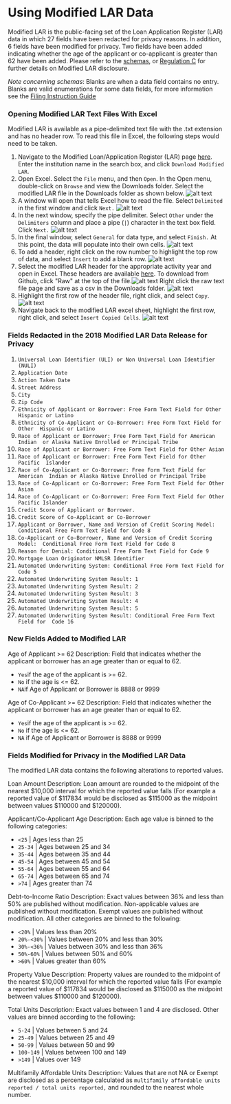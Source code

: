 # Using Modified LAR Data
Modified LAR is the public-facing set of the Loan Application Register (LAR) data in which 27 fields have been redacted for privacy reasons. In addition, 6 fields have been modified for privacy. Two fields have been added indicating whether the age of the applicant or co-applicant is greater than 62 have been added. Please refer to the [schemas](https://github.com/cfpb/HMDA_Data_Science_Kit/tree/master/documentation_resources/schemas/mlar/schemas/), or [Regulation C](https://www.consumerfinance.gov/policy-compliance/rulemaking/regulations/1003/) for further details on Modified LAR disclosure.

*Note concerning schemas*: Blanks are when a data field contains no entry. Blanks are valid enumerations for some data fields, for more information see the [Filing Instruction Guide](https://s3.amazonaws.com/cfpb-hmda-public/prod/help/2018-hmda-fig-2018-hmda-rule.pdf)

### Opening Modified LAR Text Files With Excel
Modified LAR is available as a pipe-delimited text file with the .txt extension and has no header row. To read this file in Excel, the following steps would need to be taken.

1. Navigate to the Modified Loan/Application Register (LAR) page [here](https://ffiec.cfpb.gov/data-publication/modified-lar/2018). Enter the institution name in the search box, and click `Download Modified LAR`. 
2. Open Excel. Select the `File` menu, and then `Open`. In the Open menu, double-click on `Browse` and view the Downloads folder. Select the modified LAR file in the Downloads folder as shown below. 
![alt text](https://github.com/cfpb/HMDA_Data_Science_Kit/tree/master/documentation_resources/example_images/mlar_tutorial_images/Step2.JPG)
3. A window will open that tells Excel how to read the file. Select `Delimited` in the first window and click `Next.` 
![alt text](https://github.com/cfpb/HMDA_Data_Science_Kit/tree/master/documentation_resources/example_images/mlar_tutorial_images/Step3.JPG)
4. In the next window, specify the pipe delimiter. Select `Other` under the `Delimiters` column and place a pipe (`|`) character in the text box field. Click `Next.`
![alt text](https://github.com/cfpb/HMDA_Data_Science_Kit/tree/master/documentation_resources/example_images/mlar_tutorial_images/Step4.JPG)
5. In the final window, select `General` for data type, and select `Finish.` 
At this point, the data will populate into their own cells.
![alt text](https://github.com/cfpb/HMDA_Data_Science_Kit/tree/master/documentation_resources/example_images/mlar_tutorial_images/Step5.JPG)
6. To add a header, right click on the row number to highlight the top row of data, and select `Insert` to add a blank row. 
![alt text](https://github.com/cfpb/HMDA_Data_Science_Kit/tree/master/documentation_resources/example_images/mlar_tutorial_images/Step6.JPG)
7. Select the modified LAR header for the appropriate activity year and open in Excel. These headers are available [here](https://github.com/cfpb/HMDA_Data_Science_Kit/tree/master/documentation_resources/schemas/mlar/headers/). To download from Github, click "Raw" at the top of the file.![alt text](https://github.com/cfpb/HMDA_Data_Science_Kit/tree/master/documentation_resources/example_images/mlar_tutorial_images/Step_7_1.JPG) Right click the raw text file page and save as a csv in the Downloads folder. ![alt text](https://github.com/cfpb/HMDA_Data_Science_Kit/tree/master/documentation_resources/example_images/mlar_tutorial_images/Step_7_2.JPG)
8. Highlight the first row of the header file, right click, and select `Copy`. ![alt text](https://github.com/cfpb/HMDA_Data_Science_Kit/tree/master/documentation_resources/example_images/mlar_tutorial_images/Step8.JPG)
9. Navigate back to the modified LAR excel sheet, highlight the first row, right click, and select `Insert Copied Cells`. ![alt text](https://github.com/cfpb/HMDA_Data_Science_Kit/tree/master/documentation_resources/example_images/mlar_tutorial_images/Step9.JPG)

### Fields Redacted in the 2018 Modified LAR Data Release for Privacy 
1. `Universal Loan Identifier (ULI) or Non Universal Loan Identifier (NULI)`
2. `Application Date`
3. `Action Taken Date`
4. `Street Address` 
5. `City`
6. `Zip Code`
7. `Ethnicity of Applicant or Borrower: Free Form Text Field for Other 
Hispanic or Latino`
8. `Ethnicity of Co-Applicant or Co-Borrower: Free Form Text Field for Other 
Hispanic or Latino`
9. `Race of Applicant or Borrower: Free Form Text Field for American Indian 
or Alaska Native Enrolled or Principal Tribe`
10. `Race of Applicant or Borrower: Free Form Text Field for Other Asian`
11. `Race of Applicant or Borrower: Free Form Text Field for Other Pacific 
Islander`
12. `Race of Co-Applicant or Co-Borrower: Free Form Text Field for American 
Indian or Alaska Native Enrolled or Principal Tribe`
13. `Race of Co-Applicant or Co-Borrower: Free Form Text Field for Other Asian`
14. `Race of Co-Applicant or Co-Borrower: Free Form Text Field for Other 
Pacific Islander`
15. `Credit Score of Applicant or Borrower.`
16. `Credit Score of Co-Applicant or Co-Borrower`
17. `Applicant or Borrower, Name and Version of Credit Scoring Model: 
Conditional Free Form Text Field for Code 8`
18. `Co-Applicant or Co-Borrower, Name and Version of Credit Scoring Model: 
Conditional Free Form Text Field for Code 8`
19. `Reason for Denial: Conditional Free Form Text Field for Code 9`
20. `Mortgage Loan Originator NMLSR Identifier`
21. `Automated Underwriting System: Conditional Free Form Text Field for Code 5`
22. `Automated Underwriting System Result: 1`
23. `Automated Underwriting System Result: 2`
24. `Automated Underwriting System Result: 3`
25. `Automated Underwriting System Result: 4`
26. `Automated Underwriting System Result: 5`
27. `Automated Underwriting System Result: Conditional Free Form Text Field for 
Code 16`

### New Fields Added to Modified LAR
Age of Applicant >= 62
Description: Field that indicates whether the applicant or borrower has an
age greater than or equal to 62. 
- `Yes`if the age of the applicant is >= 62. 
- `No` if the age is <= 62. 
- `NA`if Age of Applicant or Borrower is 8888 or 9999

Age of Co-Applicant >= 62
Description: Field that indicates whether the applicant or borrower has an
age greater than or equal to 62. 
- `Yes`if the age of the applicant is >= 62. 
- `No` if the age is <= 62. 
- `NA` if Age of Applicant or Borrower is 8888 or 9999

### Fields Modified for Privacy in the Modified LAR Data

The modified LAR data contains the following 
alterations to reported values. 

Loan Amount 
Description: Loan amount are rounded to the midpoint of the nearest $10,000 interval for which the reported value falls (For example a reported value of $117834 would be disclosed as $115000 as the midpoint between values $110000 and $120000). 

Applicant/Co-Applicant Age 
Description: Each age value is binned to the following categories:
- `<25` | Ages less than 25
- `25-34` | Ages between 25 and 34 
- `35-44` | Ages between 35 and 44 
- `45-54` | Ages between 45 and 54 
- `55-64` | Ages between 55 and 64 
- `65-74` | Ages between 65 and 74 
- `>74` | Ages greater than 74 

Debt-to-Income Ratio
Description: Exact values between 36% and less than 50% are published without modification. 
Non-applicable values are published without modification. Exempt values are published without modification. 
All other categories are binned to the following:

- `<20%` | Values less than 20% 
- `20%-<30%` | Values between 20% and less than 30%
- `30%-<36%` | Values between 30% and less than 36% 
- `50%-60%` | Values between 50% and 60% 
- `>60%` | Values greater than 60% 

Property Value 
Description: Property values are rounded to the midpoint of the nearest $10,000 interval for which the reported value falls (For example a reported value of $117834 would be disclosed as $115000 as the midpoint between values $110000 and $120000).

Total Units
Description: Exact values between 1 and 4 are disclosed. Other values are 
binned according to the following: 
- `5-24` | Values between 5 and 24 
- `25-49` | Values between 25 and 49 
- `50-99` | Values between 50 and 99 
- `100-149` | Values between 100 and 149 
- `>149` | Values over 149 

Multifamily Affordable Units
Description: Values that are not NA or Exempt are disclosed as a percentage 
calculated as `multifamily affordable units reported / total units reported,` and rounded to the nearest whole number.  
 
 
